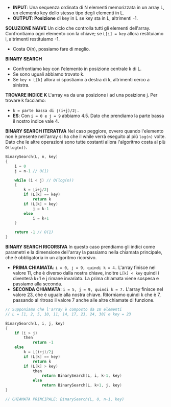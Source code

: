 - **INPUT**: Una sequenza ordinata di N elementi memorizzata in un array L, un elemento key dello stesso tipo degli elementi in L.
- **OUTPUT**: **Posizione** di key in L se key sta in L, altrimenti -1.

**SOLUZIONE NAIVE**
Un ciclo che controlla tutti gli elementi dell'array. Confrontiamo ogni elemento con la chiave; se `L[i] = key` allora restituiamo i, altrimenti restituiamo -1.
- Costa O(n), possiamo fare di meglio.

**BINARY SEARCH**
- Confrontiamo key con l'elemento in posizione centrale k di L.
- Se sono uguali abbiamo trovato k.
- Se `key > L[k]` allora ci spostiamo a destra di k, altrimenti cerco a sinistra.

**TROVARE INDICE K**
L'array va da una posizione i ad una posizione j. Per trovare k facciamo:
- `k = parte bassa di ⌊(i+j)/2⌋.`
- **ES**: Con `i = 0 e j = 9` abbiamo 4.5. Dato che prendiamo la parte bassa il nostro indice vale 4.

**BINARY SEARCH ITERATIVA**
Nel caso peggiore, ovvero quando l'elemento non è presente nell'array si ha che il while verrà eseguito al più `log(n)` volte. Dato che le altre operazioni sono tutte costanti allora l'algoritmo costa al più `O(log(n))`.

``` C++
BinarySearch(L, n, key)
{
	i = 0             
	j = n-1 // O(1)

	while (i < j) // O(log(n))
	{
		k = ⌊i+j/2⌋
		if (L[k] == key)
			return k
		if (L[k] > key)
			j = k-1
		else
			i = k+1
	}

	return -1 // O(1)
}
```

**BINARY SEARCH RICORSIVA**
In questo caso prendiamo gli indici come parametri e la dimensione dell'array la passiamo nella chiamata principale, che è obbligatoria in un algoritmo ricorsivo. 
- **PRIMA CHIAMATA**: `i = 0, j = 9, quindi k = 4.` L'array finisce nel valore 11, che è diverso dalla nostra chiave, inoltre `L[k] < key` quindi i diventerà k+1 e j rimane invariato. La prima chiamata viene sospesa e passiamo alla seconda.
- **SECONDA CHIAMATA**: `i = 5, j = 9, quindi k = 7.` L'array finisce nel valore 23, che è uguale alla nostra chiave. Ritorniamo quindi k che è 7, passando al ritroso il valore 7 anche alle altre chiamate di funzione.

``` C++
// Supponiamo che l'array è composto da 10 elementi
// L = [1, 2, 5, 10, 11, 14, 17, 23, 24, 30] e key = 23

BinarySearch(L, i, j, key)
{
	if (i > j)
		then
			return -1
	else 
		k = ⌊(i+j)/2⌋
		if (L[k] == key)
			return k
		if (L[k] > key)
			then
				return BinarySearch(L, i, k-1, key)
			else
				return BinarySearch(L, k+1, j, key)
}

// CHIAMATA PRINCIPALE: BinarySearch(L, 0, n-1, key)
```